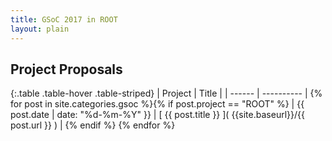 ```yaml
---
title: GSoC 2017 in ROOT
layout: plain
---
```


## Project Proposals

{:.table .table-hover .table-striped}
| Project | Title      |
| ------  | ---------- |
{% for post in site.categories.gsoc %}{% if post.project == "ROOT" %} | {{ post.date | date: "%d-%m-%Y" }} | [ {{ post.title }} ](  {{site.baseurl}}/{{ post.url }} ) | {% endif %} {% endfor %}